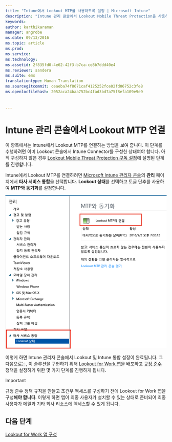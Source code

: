 ```yaml
---
title: "Intune에서 Lookout MTP를 사용하도록 설정 | Microsoft Intune"
description: "Intune 관리 콘솔에서 Lookout Mobile Threat Protection을 사용하도록 설정합니다."
keywords: 
author: karthikaraman
manager: angrobe
ms.date: 09/13/2016
ms.topic: article
ms.prod: 
ms.service: 
ms.technology: 
ms.assetid: 2f835fd0-4e62-42f3-b7ca-ce8b7ddd40e4
ms.reviewer: sandera
ms.suite: ems
translationtype: Human Translation
ms.sourcegitcommit: ceaeba74f8671caf4125252fce02fd06752c3fe8
ms.openlocfilehash: 2052aca24baa752bc4fad3bd7a75f8efa109e9e9


---
```


# Intune 관리 콘솔에서 Lookout MTP 연결
이 항목에서는 Intune에서 Lookout MTP를 연결하는 방법을 보여 줍니다. 이 단계를 수행하려면 이미 Lookout 콘솔에서 Intune Connector를 구성한 상태여야 합니다.  아직 구성하지 않은 경우 [Lookout Mobile Threat Protection 구독 설정](set-up-your-subscription-with-lookout-mtp.md)에 설명된 단계를 진행합니다.

Intune에서 Lookout MTP를 연결하려면 [Microsoft Intune 관리자 콘솔](https://manage.microsoft.com)의 **관리** 페이지에서 **타사 서비스 통합**을 선택합니다. **Lookout 상태**를 선택하고 토글 단추를 사용하여 **MTP와 동기화**를 설정합니다.

![토글 단추를 사용하도록 선택한 Lookout 동기화 페이지의 스크린샷](../media/mtp/lookout-intune-synchronization.png)

이렇게 하면 Intune 관리자 콘솔에서 Lookout 및 Intune 통합 설정이 완료됩니다.  그다음으로는, 이 솔루션을 구현하기 위해 [Lookout for Work 앱](configure-and-deploy-lookout-for-work-apps.md)을 배포하고 [규정 준수](enable-device-threat-protection-rule-in-compliance-policy.md) 정책을 설정하기 위한 몇 가지 단계를 진행하게 됩니다.

>[!IMPORTANT]
> 규정 준수 정책 규칙을 만들고 조건부 액세스를 구성하기 전에 Lookout for Work 앱을 구성**해야 합니다**. 이렇게 하면 앱이 최종 사용자가 설치할 수 있는 상태로 준비되어 최종 사용자가 메일과 기타 회사 리소스에 액세스할 수 있게 됩니다.
## 다음 단계
[Lookout for Work 앱 구성 ](configure-and-deploy-lookout-for-work-apps.md)



<!--HONumber=Sep16_HO4-->


